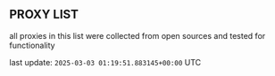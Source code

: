## PROXY LIST

all proxies in this list were collected from open sources and tested for functionality

last update: `2025-03-03 01:19:51.883145+00:00` UTC
